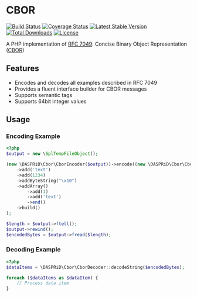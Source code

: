 # CBOR

[![Build Status](https://travis-ci.org/DASPRiD/Cbor.svg?branch=master)](https://travis-ci.org/DASPRiD/Cbor)
[![Coverage Status](https://coveralls.io/repos/github/DASPRiD/Cbor/badge.svg?branch=master)](https://coveralls.io/github/DASPRiD/Cbor?branch=master)
[![Latest Stable Version](https://poser.pugx.org/dasprid/cbor/v/stable)](https://packagist.org/packages/dasprid/cbor)
[![Total Downloads](https://poser.pugx.org/dasprid/cbor/downloads)](https://packagist.org/packages/dasprid/cbor)
[![License](https://poser.pugx.org/dasprid/cbor/license)](https://packagist.org/packages/dasprid/cbor)

A PHP implementation of [RFC 7049](http://tools.ietf.org/html/rfc7049):
Concise Binary Object Representation ([CBOR](http://cbor.io/))

## Features

- Encodes and decodes all examples described in RFC 7049
- Provides a fluent interface builder for CBOR messages
- Supports semantic tags
- Supports 64bit integer values

## Usage

### Encoding Example
```php
<?php
$output = new \SplTempFileObject();

(new \DASPRiD\Cbor\CborEncoder($output))->encode((new \DASPRiD\Cbor\CborBuilder())
    ->add('text')
    ->add(1234)
    ->addByteString("\x10")
    ->addArray()
        ->add(1)
        ->add('text')
        ->end()
    ->build()
);

$length = $output->ftell();
$output->rewind();
$encodedBytes = $output->fread($length);
```

### Decoding Example
```php
<?php
$dataItems = \DASPRiD\Cbor\CborDecoder::decodeString($encodedBytes);

foreach ($dataItems as $dataItem) {
    // Process data item
}
```
